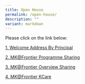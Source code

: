 ```yaml
---
title: Open House
permalink: /open-house/
description: ""
variant: markdown
---
```

Please click on the link below:

<p><a href="https://drive.google.com/file/d/1iZsBGDhz28wGi8pgLwlMNVzdKiWWrUkh/view?usp=drive_link">1. Welcome Address By Principal</a></p>

<p><a href="https://drive.google.com/file/d/1h2Y_8rXHNlRYA2NJoCNF0npwIyt46b0H/view?usp=drive_link">2. MK@Frontier Programme Sharing</a></p>

<p><a href="https://drive.google.com/file/d/1H-7kufprn76EqwlAAk-m6jYxHJnvind_/view?usp=drive_link">3. MK@Frontier Overview Sharing</a></p>

<p><a href="https://drive.google.com/file/d/119qp-DCSfBIZcI7_VxOA3OQfBcMUO_UL/view?usp=sharing">4. MK@Frontier KCare</a></p>





